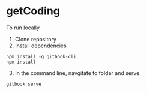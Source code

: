 # getCoding


To run locally

1. Clone repository
2. Install dependencies
```
npm install -g gitbook-cli
npm install
```
3. In the command line, navgitate to folder and serve.
```
gitbook serve
```
